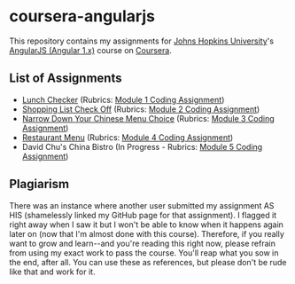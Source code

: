 # coursera-angularjs
This repository contains my assignments for [Johns Hopkins University](https://www.jhu.edu)'s [AngularJS (Angular 1.x)](https://angularjs.org) course on [Coursera](https://www.coursera.org/learn/single-page-web-apps-with-angularjs).

## List of Assignments
- [Lunch Checker](https://nkxye.github.io/coursera-angularjs/module1-solution/) (Rubrics: [Module 1 Coding Assignment](https://github.com/jhu-ep-coursera/fullstack-course5/blob/master/assignments/assignment1/Assignment-1.md))
- [Shopping List Check Off](https://nkxye.github.io/coursera-angularjs/module2-solution/) (Rubrics: [Module 2 Coding Assignment](https://github.com/jhu-ep-coursera/fullstack-course5/blob/master/assignments/assignment2/Assignment-2.md))
- [Narrow Down Your Chinese Menu Choice](https://nkxye.github.io/coursera-angularjs/module3-solution/) (Rubrics: [Module 3 Coding Assignment](https://github.com/jhu-ep-coursera/fullstack-course5/blob/master/assignments/assignment3/Assignment-3.md))
- [Restaurant Menu](https://nkxye.github.io/coursera-angularjs/module4-solution/) (Rubrics: [Module 4 Coding Assignment](https://github.com/jhu-ep-coursera/fullstack-course5/blob/master/assignments/assignment4/Assignment-4.md))
- David Chu's China Bistro (In Progress - Rubrics: [Module 5 Coding Assignment](https://github.com/jhu-ep-coursera/fullstack-course5/blob/master/assignments/assignment5/Assignment-5.md))

## Plagiarism
There was an instance where another user submitted my assignment AS HIS (shamelessly linked my GitHub page for that assignment). I flagged it right away when I saw it but I won't be able to know when it happens again later on (now that I'm almost done with this course). Therefore, if you really want to grow and learn--and you're reading this right now, please refrain from using my exact work to pass the course. You'll reap what you sow in the end, after all. You can use these as references, but please don't be rude like that and work for it.
